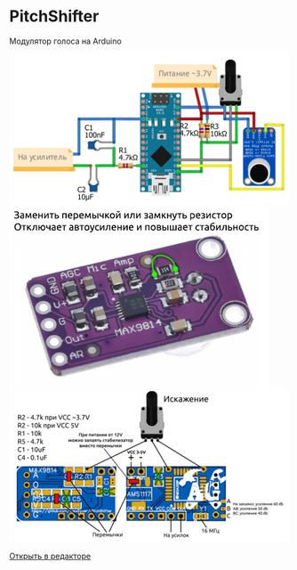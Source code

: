 # PitchShifter
 Модулятор голоса на Arduino

![Scheme](/schemes/vcc3.png)
![Hack](/schemes/hack.jpg)
![PCB](/PCB/pcb.png)

[Открыть в редакторе](https://oshwlab.com/beragumbo/voicechangersmd)
